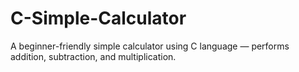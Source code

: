 # C-Simple-Calculator
A beginner-friendly simple calculator using C language — performs addition, subtraction, and multiplication.
